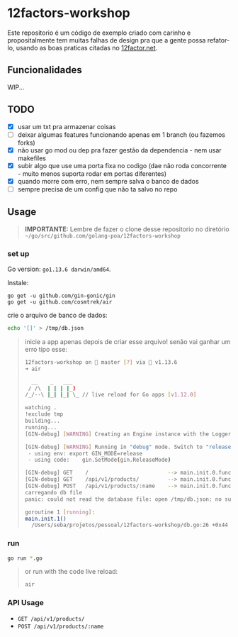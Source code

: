 # 12factors-workshop

Este repositorio é um código de exemplo criado com carinho e propositalmente tem muitas falhas de design pra que a gente possa refator-lo, usando as boas praticas citadas no [12factor.net](https://12factor.net/).

## Funcionalidades

WIP...

## TODO

- [x] usar um txt pra armazenar coisas
- [ ] deixar algumas features funcionando apenas em 1 branch (ou fazemos forks)
- [x] não usar go mod ou dep pra fazer gestão da dependencia - nem usar makefiles
- [x] subir algo que use uma porta fixa no codigo (dae não roda concorrente - muito menos suporta rodar em portas diferentes)
- [x] quando morre com erro, nem sempre salva o banco de dados
- [ ] sempre precisa de um config que não ta salvo no repo

## Usage

> **IMPORTANTE:** Lembre de fazer o clone desse repositorio no diretório `~/go/src/github.com/golang-poa/12factors-workshop`

### set up 

Go version: `go1.13.6 darwin/amd64`.

Instale:

```
go get -u github.com/gin-gonic/gin
go get -u github.com/cosmtrek/air

```

crie o arquivo de banco de dados:

```bash
echo '[]' > /tmp/db.json
```
> inicie a app apenas depois de criar esse arquivo! senão vai ganhar um erro tipo esse:
> 
> ```bash
> 12factors-workshop on  master [?] via 🐹 v1.13.6
> ➜ air
> 
>   __    _   ___
>  / /\  | | | |_)
> /_/--\ |_| |_| \_ // live reload for Go apps [v1.12.0]
> 
> watching .
> !exclude tmp
> building...
> running...
> [GIN-debug] [WARNING] Creating an Engine instance with the Logger and Recovery middleware already attached.
> 
> [GIN-debug] [WARNING] Running in "debug" mode. Switch to "release" mode in production.
>  - using env:	export GIN_MODE=release
>  - using code:	gin.SetMode(gin.ReleaseMode)
> 
> [GIN-debug] GET    /                         --> main.init.0.func1 (3 handlers)
> [GIN-debug] GET    /api/v1/products/         --> main.init.0.func2 (3 handlers)
> [GIN-debug] POST   /api/v1/products/:name    --> main.init.0.func3 (3 handlers)
> carregando db file
> panic: could not read the database file: open /tmp/db.json: no such file or directory
> 
> goroutine 1 [running]:
> main.init.1()
> 	/Users/seba/projetos/pessoal/12factors-workshop/db.go:26 +0x44
> ```

### run

```bash
go run *.go
```
> or run with the code live reload:
> 
> ```bash
> air
> ```

### API Usage

* `GET /api/v1/products/`
* `POST /api/v1/products/:name`